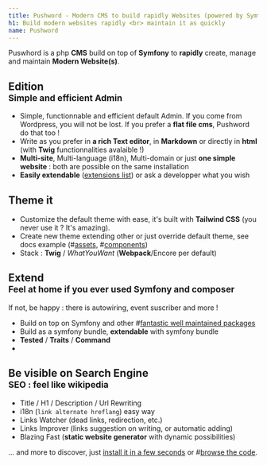 ```yaml
---
title: Pushword - Modern CMS to build rapidly Websites (powered by Symfony)
h1: Build modern websites rapidly <br> maintain it as quickly
name: Pushword
---
```


Puswhord is a php **CMS** build on top of **Symfony** to **rapidly** create, manage and maintain **Modern Website(s)**.

## **Edition** <br><small>Simple and efficient Admin </small>

- Simple, functionnable and efficient default Admin. If you come from Wordpress, you will not be lost.
  If you prefer a **flat file cms**, Pushword do that too !
- Write as you prefer in **a rich Text editor**, in **Markdown** or directly in **html** (with **Twig** functionnalities avalaible !)
- **Multi-site**, Multi-language (i18n), Multi-domain or just **one simple website** : both are possible on the same installation
- **Easily extendable** ([extensions list](/extensions)) or ask a developper what you wish

## **Theme it**

- Customize the default theme with ease, it's built with **Tailwind CSS** (you never use it ? It's amazing).
- Create new theme extending other or just override default theme, see docs example (#[assets](https://github.com/Pushword/Pushword/tree/main/packages/docs), #[components](https://github.com/Pushword/Pushword/tree/main/packages/skeleton/templates/pushword.piedweb.com))
- Stack : **Twig** / _WhatYouWant_ (**Webpack**/Encore per default)

## **Extend** <br><small>Feel **at home** if you ever used Symfony and composer</small>

If not, be happy : there is autowiring, event suscriber and more !

- Build on top on Symfony and other #[fantastic well maintained packages](https://raw.githubusercontent.com/Pushword/Pushword/main/composer.json)
- Build as a symfony bundle, **extendable** with symfony bundle
- **Tested** / **Traits** / **Command**
-

## Be visible on Search Engine<br> <small>**SEO** : feel like **wikipedia**</small>

- Title / H1 / Description / Url Rewriting
- i18n (`link alternate hreflang`) easy way
- Links Watcher (dead links, redirection, etc.)
- Links Improver (links suggestion on writing, or automatic adding)
- Blazing Fast (**static website generator** with dynamic possibilities)

... and more to discover, just [install it in a few seconds](/installation) or #[browse the code](https://github.com/Pushword/Pushword).
